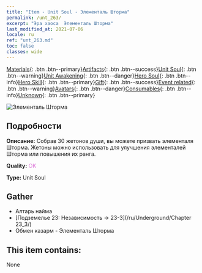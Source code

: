 ```yaml
---
title: "Item - Unit Soul - Элементаль Шторма"
permalink: /unt_263/
excerpt: "Эра хаоса  Элементаль Шторма"
last_modified_at: 2021-07-06
locale: ru
ref: "unt_263.md"
toc: false
classes: wide
---
```

 [Materials](/ItemsRU/){: .btn .btn--primary}[Artifacts](/ItemsRU/Artifacts/){: .btn .btn--success}[Unit Soul](/ItemsRU/UnitSoul/){: .btn .btn--warning}[Unit Awakening](/ItemsRU/UnitAwakening/){: .btn .btn--danger}[Hero Soul](/ItemsRU/HeroSoul/){: .btn .btn--info}[Hero Skill](/ItemsRU/HeroSkill/){: .btn .btn--primary}[Gift](/ItemsRU/Gift/){: .btn .btn--success}[Event related](/ItemsRU/Events/){: .btn .btn--warning}[Avatars](/ItemsRU/Avatars/){: .btn .btn--danger}[Consumables](/ItemsRU/Consumables/){: .btn .btn--info}[Unknown](/ItemsRU/Unknown/){: .btn .btn--primary}

 ![Элементаль Шторма](/images/u/ti_leiyuansu2.jpg)

## Подробности
 **Описание:** Собрав 30 жетонов души, вы можете призвать элементаля Шторма. Жетоны можно использовать для улучшения элементалей Шторма или повышения их ранга.

 **Quality:** <span style="color: #DA70D6">OK</span>

 **Type:** Unit Soul

## Gather

*    Алтарь найма 
*    [Подземелье 23: Независимость -> 23-3](/ru/Underground/Chapter 23_3/) 
*    Обмен казарм - Элементаль Шторма 

## This item contains:

  None

